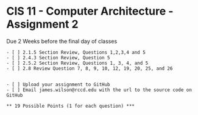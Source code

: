 # CIS 11 - Computer Architecture - Assignment 2
Due 2 Weeks before the final day of classes

    - [ ] 2.1.5 Section Review, Questions 1,2,3,4 and 5
	- [ ] 2.4.3 Section Review, Question 5
	- [ ] 2.5.2 Section Review, Questions 1, 3, 4, and 5
	- [ ] 2.8 Review Question 7, 8, 9, 10, 12, 19, 20, 25, and 26
	
	
    - [ ] Upload your assignment to GitHub
    - [ ] Email james.wilson@rccd.edu with the url to the source code on GitHub	
	
	** 19 Possible Points (1 for each question) ***
	
	
	
